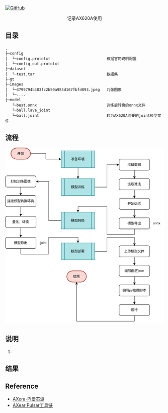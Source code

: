 <p align="left">
  <a href [https://github.com/XianYang2547]">
  <img src="https://img.shields.io/badge/Author-@XianYang-000000.svg?logo=GitHub" alt="GitHub"></a>

<p align="center">记录AX620A使用</p>

## 目录
```
.
├─config
│  └─config.prototxt                         根据官网说明配置
│  └─config_out.prototxt
├─dataset                                    
│  └─test.tar                                数据集
├─gt
├─images
│  └─3799794b483fc2b50a985d167fbfd893.jpeg   几张图像
│  └─....
├─model                                       
   └─best.onnx                               训练后转换的onnx文件
   └─ball.lava_joint
   └─ball.joint                              转为AX620A需要的joint模型文件
```

## 流程
<p align="center"> 
<img src="image/1.png">
</p>

## 说明
1. 

## 结果

## Reference
- [AXera-Pi爱芯派](https://wiki.sipeed.com/ai/zh/deploy/ax-pi.html)
- [AXear Pulsar工具链](https://pulsar-docs.readthedocs.io/zh_CN/latest/)



